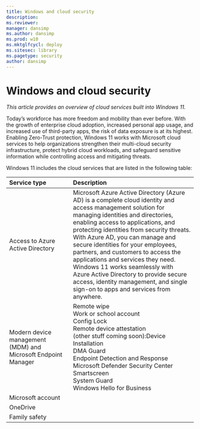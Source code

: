 ```yaml
---
title: Windows and cloud security
description: 
ms.reviewer: 
manager: dansimp
ms.author: dansimp
ms.prod: w10
ms.mktglfcycl: deploy
ms.sitesec: library
ms.pagetype: security
author: dansimp
---
```


# Windows and cloud security

*This article provides an overview of cloud services built into Windows 11.*

Today’s workforce has more freedom and mobility than ever before. With the growth of enterprise cloud adoption, increased personal app usage, and increased use of third-party apps, the risk of data exposure is at its highest. Enabling Zero-Trust protection, Windows 11 works with Microsoft cloud services to help organizations strengthen their multi-cloud security infrastructure, protect hybrid cloud workloads, and safeguard sensitive information while controlling access and mitigating threats. 

Windows 11 includes the cloud services that are listed in the following table:

| Service type | Description |
|:---|:---|
| Access to Azure Active Directory | Microsoft Azure Active Directory (Azure AD) is a complete cloud identity and access management solution for managing identities and directories, enabling access to applications, and protecting identities from security threats.<br/>With Azure AD, you can manage and secure identities for your employees, partners, and customers to access the applications and services they need. <br/>Windows 11 works seamlessly with Azure Active Directory to provide secure access, identity management, and single sign-on to apps and services from anywhere. |
| Modern device management (MDM) and Microsoft Endpoint Manager | Remote wipe <br/> Work or school account<br/>Config Lock<br/>Remote device attestation<br/>(other stuff coming soon):Device Installation<br/>DMA Guard<br/>Endpoint Detection and Response<br/>Microsoft Defender Security Center<br/>Smartscreen<br/>System Guard<br/>Windows Hello for Business |
| Microsoft account |  |
| OneDrive |  |
| Family safety |  |

